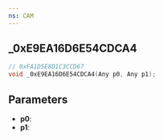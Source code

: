 ```yaml
---
ns: CAM
---
```

## _0xE9EA16D6E54CDCA4

```c
// 0xFA1D5E8D1C3CCD67
void _0xE9EA16D6E54CDCA4(Any p0, Any p1);
```

## Parameters
* **p0**:
* **p1**:
